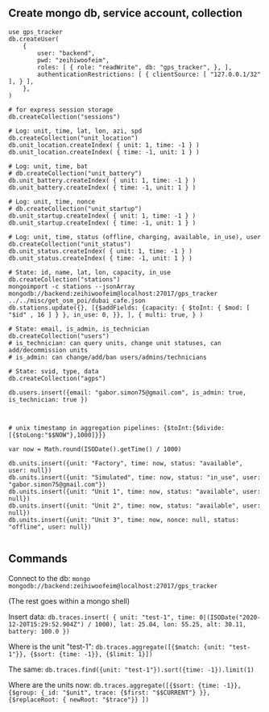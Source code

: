
## Create mongo db, service account, collection

```
use gps_tracker
db.createUser(
    {
        user: "backend",
        pwd: "zeihiwoofeim",
        roles: [ { role: "readWrite", db: "gps_tracker", }, ],
        authenticationRestrictions: [ { clientSource: [ "127.0.0.1/32" ], } ],
    },
)

# for express session storage
db.createCollection("sessions")

# Log: unit, time, lat, lon, azi, spd
db.createCollection("unit_location")
db.unit_location.createIndex( { unit: 1, time: -1 } )
db.unit_location.createIndex( { time: -1, unit: 1 } )

# Log: unit, time, bat
# db.createCollection("unit_battery")
db.unit_battery.createIndex( { unit: 1, time: -1 } )
db.unit_battery.createIndex( { time: -1, unit: 1 } )

# Log: unit, time, nonce
# db.createCollection("unit_startup")
db.unit_startup.createIndex( { unit: 1, time: -1 } )
db.unit_startup.createIndex( { time: -1, unit: 1 } )

# Log: unit, time, status (offline, charging, available, in_use), user
db.createCollection("unit_status")
db.unit_status.createIndex( { unit: 1, time: -1 } )
db.unit_status.createIndex( { time: -1, unit: 1 } )

# State: id, name, lat, lon, capacity, in_use
db.createCollection("stations")
mongoimport -c stations --jsonArray mongodb://backend:zeihiwoofeim@localhost:27017/gps_tracker ../../misc/get_osm_poi/dubai_cafe.json
db.stations.update({}, [{$addFields: {capacity: { $toInt: { $mod: [ "$id" , 16 ] } }, in_use: 0, }}, ], { multi: true, } )

# State: email, is_admin, is_technician
db.createCollection("users")
# is_technician: can query units, change unit statuses, can add/decommission units
# is_admin: can change/add/ban users/admins/technicians

# State: svid, type, data
db.createCollection("agps")

db.users.insert({email: "gabor.simon75@gmail.com", is_admin: true, is_technician: true })



# unix timestamp in aggregation pipelines: {$toInt:{$divide:[{$toLong:"$$NOW"},1000]}}}

var now = Math.round(ISODate().getTime() / 1000)

db.units.insert({unit: "Factory", time: now, status: "available", user: null})
db.units.insert({unit: "Simulated", time: now, status: "in_use", user: "gabor.simon75@gmail.com"})
db.units.insert({unit: "Unit 1", time: now, status: "available", user: null})
db.units.insert({unit: "Unit 2", time: now, status: "available", user: null})
db.units.insert({unit: "Unit 3", time: now, nonce: null, status: "offline", user: null})


```

## Commands

Connect to the db:
`mongo mongodb://backend:zeihiwoofeim@localhost:27017/gps_tracker`

(The rest goes within a mongo shell)

Insert data:
`db.traces.insert( { unit: "test-1", time: 0|(ISODate("2020-12-20T15:29:52.904Z") / 1000), lat: 25.04, lon: 55.25, alt: 30.11, battery: 100.0 })`

Where is the unit "test-1":
`db.traces.aggregate([{$match: {unit: "test-1"}}, {$sort: {time: -1}}, {$limit: 1}])`

The same:
`db.traces.find({unit: "test-1"}).sort({time: -1}).limit(1)`

Where are the units now:
`db.traces.aggregate([{$sort: {time: -1}}, {$group: {_id: "$unit", trace: {$first: "$$CURRENT"} }}, {$replaceRoot: { newRoot: "$trace"}} ])`








[//]: # ( vim: set sw=4 ts=4 et: )
